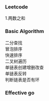 ### Leetcode
1.两数之和  


### Basic Algorithm

二分查找  
冒泡排序  
快速排序  
二叉树遍历  
单链表创建增删改查  
单链表反转  
判断链表是否有环  

### Effective go

